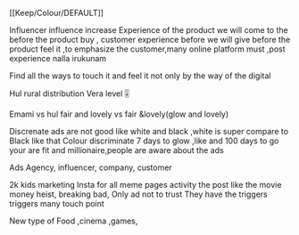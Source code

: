 [[Keep/Colour/DEFAULT]] 

Influencer influence increase
Experience of the  product we will come to the before the product buy , customer experience before we will give before the product feel it ,to emphasize the customer,many online platform must ,post experience nalla irukunam

Find all the ways to touch it and feel it not only by the way of the digital

Hul rural distribution Vera level 🎚️


Emami vs hul  fair and lovely vs fair &lovely(glow and lovely)

Discrenate ads are not good like white and black ,white is super compare to Black like that 
Colour discriminate
7 days to glow ,like and 100 days to go your are fit and millionaire,people are aware about the ads


Ads Agency, influencer, company, customer 




2k kids marketing
Insta for all meme pages activity the post like the movie money heist, breaking bad,
Only ad not to trust
They have the triggers triggers many touch point 








New type of Food ,cinema ,games,

